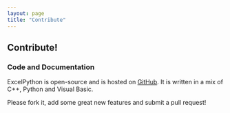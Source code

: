 ```yaml
---
layout: page
title: "Contribute"
---
```


## Contribute!

### Code and Documentation

ExcelPython is open-source and is hosted on [GitHub][]. It is written in a mix of C++, Python and Visual Basic.

Please fork it, add some great new features and submit a pull request!

[GitHub]: https://github.com/ericremoreynolds/excelpython
